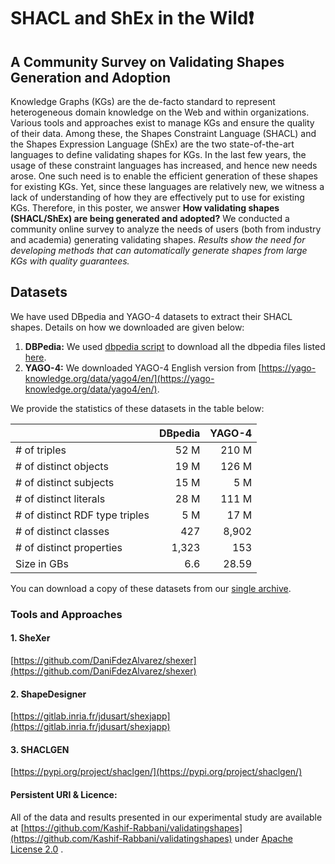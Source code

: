 # SHACL and ShEx in the Wild❗

## A Community Survey on Validating Shapes Generation and Adoption

Knowledge Graphs (KGs) are the de-facto standard to represent heterogeneous domain knowledge on the Web and within organizations. 
Various tools and approaches exist to manage KGs and ensure the quality of their data.
Among these, the Shapes Constraint Language (SHACL) and the Shapes Expression Language (ShEx) are the two state-of-the-art languages to define validating shapes for KGs.
In the last few years, the usage of these constraint languages has increased, and hence new needs arose.
One such need is to enable the efficient generation of these shapes for existing KGs.
Yet, since these languages are relatively new, we witness a lack of understanding of how they are effectively put to use for existing KGs. 
Therefore, in this poster, we answer **How validating shapes (SHACL/ShEx) are being generated and adopted?**
We conducted a community online survey to analyze the needs of users (both from industry and academia) generating validating shapes.
_Results show the need for developing methods that can automatically generate shapes from large KGs with quality guarantees._


## Datasets
We have used DBpedia and YAGO-4 datasets to extract their SHACL shapes. Details on how we downloaded are given below:

1. **DBPedia:** We used  [dbpedia script](https://github.com/Kashif-Rabbani/validatingshapes/blob/main/dbpedia/download-dbpedia.sh) to download all the dbpedia files listed [here](https://github.com/Kashif-Rabbani/validatingshapes/blob/main/dbpedia/dbpedia-files.txt).
2. **YAGO-4:** We downloaded YAGO-4 English version from [https://yago-knowledge.org/data/yago4/en/](https://yago-knowledge.org/data/yago4/en/).

We provide the statistics of these datasets in the table below:

|                                	| DBpedia 	| YAGO-4 	|
|--------------------------------	|--------:	|-------:	|
| # of triples                   	|    52 M 	|  210 M 	|
| # of distinct objects          	|    19 M 	|  126 M 	|
| # of distinct subjects         	|    15 M 	|    5 M 	|
| # of distinct literals         	|    28 M 	|  111 M 	|
| # of distinct RDF type triples 	|     5 M 	|   17 M 	|
| # of distinct classes          	|     427 	|  8,902 	|
| # of distinct properties       	|   1,323 	|    153 	|
| Size in GBs                    	|     6.6 	|  28.59 	|

You can download a copy of these datasets from our [single archive](http://130.226.98.152/www_datasets/).

### Tools and Approaches

#### 1. SheXer

[https://github.com/DaniFdezAlvarez/shexer](https://github.com/DaniFdezAlvarez/shexer)


#### 2. ShapeDesigner
[https://gitlab.inria.fr/jdusart/shexjapp](https://gitlab.inria.fr/jdusart/shexjapp)

#### 3. SHACLGEN
[https://pypi.org/project/shaclgen/](https://pypi.org/project/shaclgen/)


#### Persistent URI & Licence:
All of the data and results presented in our experimental study are available at
[https://github.com/Kashif-Rabbani/validatingshapes](https://github.com/Kashif-Rabbani/validatingshapes) under [Apache License 2.0](https://github.com/Kashif-Rabbani/validatingshapes/blob/main/LICENSE) .




